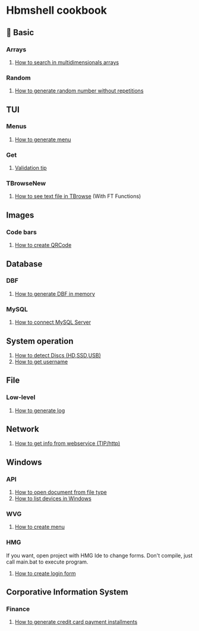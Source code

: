 # Hbmshell cookbook


## 🚀 Basic

### Arrays

1. [How to search in multidimensionals arrays](./AscanMulti/main.prg)

### Random

1. [How to generate random number without repetitions](./sorteio/main.prg)

## TUI

### Menus

1. [How to generate menu](./menu/demo.prg)

### Get 

1. [Validation tip](./getvalid/demo.prg)

### TBrowseNew

1. [How to see text file in TBrowse](./tbrowsetext/demo.prg) (With FT Functions)

## Images

### Code bars

1. [How to create QRCode](./QRCode/main.prg)

## Database

### DBF

1. [How to generate DBF in memory](./DBFInMem/main.prg)

### MySQL

1. [How to connect MySQL Server](./MySQLConnect/main.prg)

## System operation

1. [How to detect Discs (HD,SSD,USB)](./USBIdentify/main.prg)
1. [How to get username](./username/main.prg)

## File

### Low-level

1. [How to generate log](./log/main.prg)

## Network

1. [How to get info from webservice (TIP/http)](./cep/demo.prg)

## Windows

### API

1. [How to open document from file type](./OpenURL/main.prg)
1. [How to list devices in Windows](./ListDevicesInWindows/main.prg)

### WVG

1. [How to create menu](./MenuWVG/main.prg)


### HMG

If you want, open project with HMG Ide to change forms. Don't compile, just call main.bat to execute program.

1. [How to create login form](./HMGLogin/Main.Prg)


## Corporative Information System

### Finance

1. [How to generate credit card payment installments](./parcelas/main.prg)






